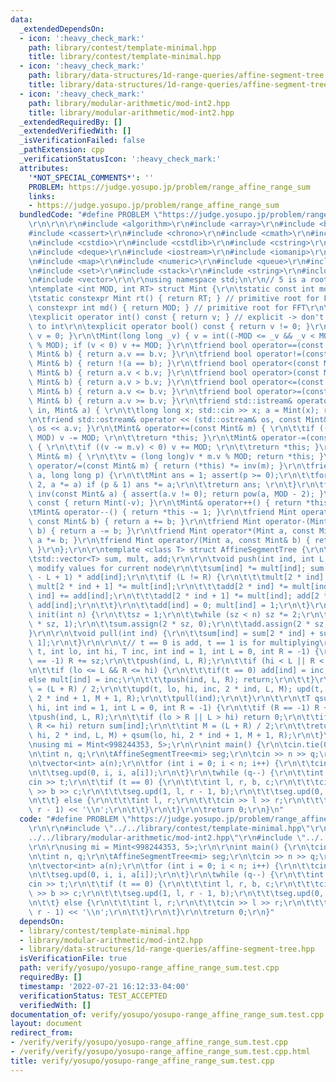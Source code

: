 ```yaml
---
data:
  _extendedDependsOn:
  - icon: ':heavy_check_mark:'
    path: library/contest/template-minimal.hpp
    title: library/contest/template-minimal.hpp
  - icon: ':heavy_check_mark:'
    path: library/data-structures/1d-range-queries/affine-segment-tree.hpp
    title: library/data-structures/1d-range-queries/affine-segment-tree.hpp
  - icon: ':heavy_check_mark:'
    path: library/modular-arithmetic/mod-int2.hpp
    title: library/modular-arithmetic/mod-int2.hpp
  _extendedRequiredBy: []
  _extendedVerifiedWith: []
  _isVerificationFailed: false
  _pathExtension: cpp
  _verificationStatusIcon: ':heavy_check_mark:'
  attributes:
    '*NOT_SPECIAL_COMMENTS*': ''
    PROBLEM: https://judge.yosupo.jp/problem/range_affine_range_sum
    links:
    - https://judge.yosupo.jp/problem/range_affine_range_sum
  bundledCode: "#define PROBLEM \"https://judge.yosupo.jp/problem/range_affine_range_sum\"\
    \r\n\r\n\r\n#include <algorithm>\r\n#include <array>\r\n#include <bitset>\r\n\
    #include <cassert>\r\n#include <chrono>\r\n#include <cmath>\r\n#include <complex>\r\
    \n#include <cstdio>\r\n#include <cstdlib>\r\n#include <cstring>\r\n#include <ctime>\r\
    \n#include <deque>\r\n#include <iostream>\r\n#include <iomanip>\r\n#include <list>\r\
    \n#include <map>\r\n#include <numeric>\r\n#include <queue>\r\n#include <random>\r\
    \n#include <set>\r\n#include <stack>\r\n#include <string>\r\n#include <unordered_map>\r\
    \n#include <vector>\r\n\r\nusing namespace std;\n\r\n// 5 is a root of both mods\r\
    \ntemplate <int MOD, int RT> struct Mint {\r\n\tstatic const int mod = MOD;\r\n\
    \tstatic constexpr Mint rt() { return RT; } // primitive root for FFT\r\n\tstatic\
    \ constexpr int md() { return MOD; } // primitive root for FFT\r\n\tint v; \r\n\
    \texplicit operator int() const { return v; } // explicit -> don't silently convert\
    \ to int\r\n\texplicit operator bool() const { return v != 0; }\r\n\tMint() {\
    \ v = 0; }\r\n\tMint(long long _v) { v = int((-MOD <= _v && _v < MOD) ? _v : _v\
    \ % MOD); if (v < 0) v += MOD; }\r\n\tfriend bool operator==(const Mint& a, const\
    \ Mint& b) { return a.v == b.v; }\r\n\tfriend bool operator!=(const Mint& a, const\
    \ Mint& b) { return !(a == b); }\r\n\tfriend bool operator<(const Mint& a, const\
    \ Mint& b) { return a.v < b.v; }\r\n\tfriend bool operator>(const Mint& a, const\
    \ Mint& b) { return a.v > b.v; }\r\n\tfriend bool operator<=(const Mint& a, const\
    \ Mint& b) { return a.v <= b.v; }\r\n\tfriend bool operator>=(const Mint& a, const\
    \ Mint& b) { return a.v >= b.v; }\r\n\tfriend std::istream& operator >> (std::istream&\
    \ in, Mint& a) { \r\n\t\tlong long x; std::cin >> x; a = Mint(x); return in; }\r\
    \n\tfriend std::ostream& operator << (std::ostream& os, const Mint& a) { return\
    \ os << a.v; }\r\n\tMint& operator+=(const Mint& m) { \r\n\t\tif ((v += m.v) >=\
    \ MOD) v -= MOD; \r\n\t\treturn *this; }\r\n\tMint& operator-=(const Mint& m)\
    \ { \r\n\t\tif ((v -= m.v) < 0) v += MOD; \r\n\t\treturn *this; }\r\n\tMint& operator*=(const\
    \ Mint& m) { \r\n\t\tv = (long long)v * m.v % MOD; return *this; }\r\n\tMint&\
    \ operator/=(const Mint& m) { return (*this) *= inv(m); }\r\n\tfriend Mint pow(Mint\
    \ a, long long p) {\r\n\t\tMint ans = 1; assert(p >= 0);\r\n\t\tfor (; p; p /=\
    \ 2, a *= a) if (p & 1) ans *= a;\r\n\t\treturn ans; \r\n\t}\r\n\tfriend Mint\
    \ inv(const Mint& a) { assert(a.v != 0); return pow(a, MOD - 2); }\r\n\tMint operator-()\
    \ const { return Mint(-v); }\r\n\tMint& operator++() { return *this += 1; }\r\n\
    \tMint& operator--() { return *this -= 1; }\r\n\tfriend Mint operator+(Mint a,\
    \ const Mint& b) { return a += b; }\r\n\tfriend Mint operator-(Mint a, const Mint&\
    \ b) { return a -= b; }\r\n\tfriend Mint operator*(Mint a, const Mint& b) { return\
    \ a *= b; }\r\n\tfriend Mint operator/(Mint a, const Mint& b) { return a /= b;\
    \ }\r\n};\r\n\r\ntemplate <class T> struct AffineSegmentTree {\r\n\tint sz;\r\n\
    \tstd::vector<T> sum, mult, add;\r\n\r\n\tvoid push(int ind, int L, int R) { //\
    \ modify values for current node\r\n\t\tsum[ind] *= mult[ind]; sum[ind] += (R\
    \ - L + 1) * add[ind];\r\n\t\tif (L != R) {\r\n\t\t\tmult[2 * ind] *= mult[ind];\
    \ mult[2 * ind + 1] *= mult[ind];\r\n\t\t\tadd[2 * ind] *= mult[ind]; add[2 *\
    \ ind] += add[ind];\r\n\t\t\tadd[2 * ind + 1] *= mult[ind]; add[2 * ind + 1] +=\
    \ add[ind];\r\n\t\t}\r\n\t\tadd[ind] = 0; mult[ind] = 1;\r\n\t}\r\n\r\n\tvoid\
    \ init(int n) {\r\n\t\tsz = 1;\r\n\t\twhile (sz < n) sz *= 2;\r\n\t\tmult.assign(2\
    \ * sz, 1);\r\n\t\tsum.assign(2 * sz, 0);\r\n\t\tadd.assign(2 * sz, 0);\r\n\t\
    }\r\n\r\n\tvoid pull(int ind) {\r\n\t\tsum[ind] = sum[2 * ind] + sum[2 * ind +\
    \ 1];\r\n\t}\r\n\r\n\t// t == 0 is add, t == 1 is for multiplying\r\n\tvoid upd(int\
    \ t, int lo, int hi, T inc, int ind = 1, int L = 0, int R = -1) {\r\n\t\tif (R\
    \ == -1) R += sz;\r\n\t\tpush(ind, L, R);\r\n\t\tif (hi < L || R < lo) return;\r\
    \n\t\tif (lo <= L && R <= hi) {\r\n\t\t\tif(t == 0) add[ind] = inc;  \r\n\t\t\t\
    else mult[ind] = inc;\r\n\t\t\tpush(ind, L, R); return;\r\n\t\t}\r\n\t\tint M\
    \ = (L + R) / 2;\r\n\t\tupd(t, lo, hi, inc, 2 * ind, L, M); upd(t, lo, hi, inc,\
    \ 2 * ind + 1, M + 1, R);\r\n\t\tpull(ind);\r\n\t}\r\n\t\r\n\tT qsum(int lo, int\
    \ hi, int ind = 1, int L = 0, int R = -1) {\r\n\t\tif (R == -1) R += sz;\r\n\t\
    \tpush(ind, L, R);\r\n\t\tif (lo > R || L > hi) return 0;\r\n\t\tif (lo <= L &&\
    \ R <= hi) return sum[ind];\r\n\t\tint M = (L + R) / 2;\r\n\t\treturn qsum(lo,\
    \ hi, 2 * ind, L, M) + qsum(lo, hi, 2 * ind + 1, M + 1, R);\r\n\t}\r\n};\r\n\r\
    \nusing mi = Mint<998244353, 5>;\r\n\r\nint main() {\r\n\tcin.tie(0)->sync_with_stdio(false);\r\
    \n\tint n, q;\r\n\tAffineSegmentTree<mi> seg;\r\n\tcin >> n >> q;\r\n\tseg.init(n);\r\
    \n\tvector<int> a(n);\r\n\tfor (int i = 0; i < n; i++) {\r\n\t\tcin >> a[i];\r\
    \n\t\tseg.upd(0, i, i, a[i]);\r\n\t}\r\n\twhile (q--) {\r\n\t\tint t;\r\n\t\t\
    cin >> t;\r\n\t\tif (t == 0) {\r\n\t\t\tint l, r, b, c;\r\n\t\t\tcin >> l >> r\
    \ >> b >> c;\r\n\t\t\tseg.upd(1, l, r - 1, b);\r\n\t\t\tseg.upd(0, l, r - 1, c);\r\
    \n\t\t} else {\r\n\t\t\tint l, r;\r\n\t\t\tcin >> l >> r;\r\n\t\t\tcout << seg.qsum(l,\
    \ r - 1) << '\\n';\r\n\t\t}\r\n\t}\r\n\treturn 0;\r\n}\n"
  code: "#define PROBLEM \"https://judge.yosupo.jp/problem/range_affine_range_sum\"\
    \r\n\r\n#include \"../../library/contest/template-minimal.hpp\"\r\n#include \"\
    ../../library/modular-arithmetic/mod-int2.hpp\"\r\n#include \"../../library/data-structures/1d-range-queries/affine-segment-tree.hpp\"\
    \r\n\r\nusing mi = Mint<998244353, 5>;\r\n\r\nint main() {\r\n\tcin.tie(0)->sync_with_stdio(false);\r\
    \n\tint n, q;\r\n\tAffineSegmentTree<mi> seg;\r\n\tcin >> n >> q;\r\n\tseg.init(n);\r\
    \n\tvector<int> a(n);\r\n\tfor (int i = 0; i < n; i++) {\r\n\t\tcin >> a[i];\r\
    \n\t\tseg.upd(0, i, i, a[i]);\r\n\t}\r\n\twhile (q--) {\r\n\t\tint t;\r\n\t\t\
    cin >> t;\r\n\t\tif (t == 0) {\r\n\t\t\tint l, r, b, c;\r\n\t\t\tcin >> l >> r\
    \ >> b >> c;\r\n\t\t\tseg.upd(1, l, r - 1, b);\r\n\t\t\tseg.upd(0, l, r - 1, c);\r\
    \n\t\t} else {\r\n\t\t\tint l, r;\r\n\t\t\tcin >> l >> r;\r\n\t\t\tcout << seg.qsum(l,\
    \ r - 1) << '\\n';\r\n\t\t}\r\n\t}\r\n\treturn 0;\r\n}"
  dependsOn:
  - library/contest/template-minimal.hpp
  - library/modular-arithmetic/mod-int2.hpp
  - library/data-structures/1d-range-queries/affine-segment-tree.hpp
  isVerificationFile: true
  path: verify/yosupo/yosupo-range_affine_range_sum.test.cpp
  requiredBy: []
  timestamp: '2022-07-21 16:12:33-04:00'
  verificationStatus: TEST_ACCEPTED
  verifiedWith: []
documentation_of: verify/yosupo/yosupo-range_affine_range_sum.test.cpp
layout: document
redirect_from:
- /verify/verify/yosupo/yosupo-range_affine_range_sum.test.cpp
- /verify/verify/yosupo/yosupo-range_affine_range_sum.test.cpp.html
title: verify/yosupo/yosupo-range_affine_range_sum.test.cpp
---
```


